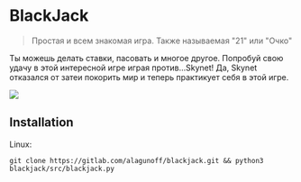 # BlackJack
> Простая и всем знакомая игра. Также называемая "21" или "Очко"

Ты можешь делать ставки, пасовать и многое другое. Попробуй свою удачу в этой интересной игре играя против...Skynet! Да, Skynet отказался от затеи покорить мир и теперь практикует себя в этой игре.

![](https://static1.tgstat.ru/channels/_0/8e/8e770e8504a1c34c9d89811c1a14c36a.jpg)

## Installation

Linux:

`git clone https://gitlab.com/alagunoff/blackjack.git && python3 blackjack/src/blackjack.py`